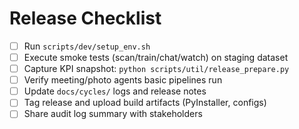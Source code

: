 # Release Checklist

- [ ] Run `scripts/dev/setup_env.sh`
- [ ] Execute smoke tests (scan/train/chat/watch) on staging dataset
- [ ] Capture KPI snapshot: `python scripts/util/release_prepare.py`
- [ ] Verify meeting/photo agents basic pipelines run
- [ ] Update `docs/cycles/` logs and release notes
- [ ] Tag release and upload build artifacts (PyInstaller, configs)
- [ ] Share audit log summary with stakeholders
